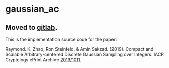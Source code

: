 # gaussian_ac

## Moved to [gitlab](https://githlab.com/raykzhao/gaussian_ac).

This is the implementation source code for the paper: 

Raymond. K. Zhao, Ron Steinfeld, & Amin Sakzad. (2019). Compact and Scalable Arbitrary-centered Discrete Gaussian Sampling over Integers. IACR Cryptology ePrint Archive [2019/1011](https://ia.cr/2019/1011). 

